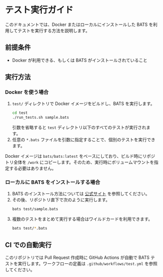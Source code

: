 # テスト実行ガイド

このドキュメントでは、Docker またはローカルにインストールした BATS を利用してテストを実行する方法を説明します。

## 前提条件
- Docker が利用できる、もしくは BATS がインストールされていること

## 実行方法
### Docker を使う場合
1. `test/` ディレクトリで Docker イメージをビルドし、BATS を実行します。
   ```sh
   cd test
   ./run_tests.sh sample.bats
   ```
   引数を省略すると `test` ディレクトリ以下のすべてのテストが実行されます。
2. 任意の `*.bats` ファイルを引数に指定することで、個別のテストを実行できます。

Docker イメージは `bats/bats:latest` をベースにしており、ビルド時にリポジトリ全体を `/work` にコピーします。そのため、実行時にボリュームマウントを指定する必要はありません。

### ローカルに BATS をインストールする場合
1. BATS のインストール方法については [公式サイト](https://github.com/bats-core/bats-core) を参照してください。
2. その後、リポジトリ直下で次のように実行します。
   ```sh
   bats test/sample.bats
   ```
3. 複数のテストをまとめて実行する場合はワイルドカードを利用できます。
   ```sh
   bats test/*.bats
   ```

## CI での自動実行

このリポジトリでは Pull Request 作成時に GitHub Actions が自動で BATS テストを実行します。ワークフローの定義は `.github/workflows/test.yml` を参照してください。
